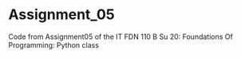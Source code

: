 # Assignment_05
Code from Assignment05 of the IT FDN 110 B Su 20: Foundations Of Programming: Python class
